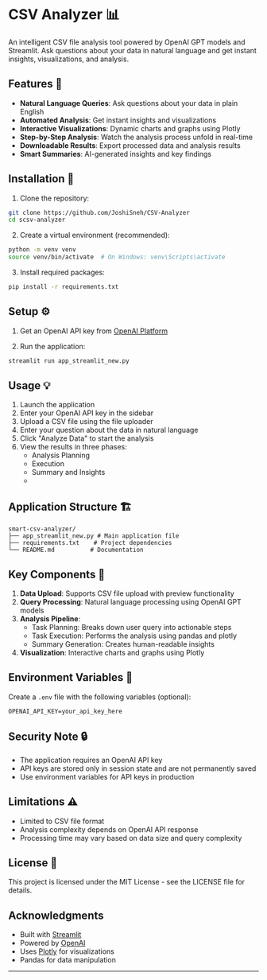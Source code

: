 # CSV Analyzer 📊

An intelligent CSV file analysis tool powered by OpenAI GPT models and Streamlit. Ask questions about your data in natural language and get instant insights, visualizations, and analysis.

## Features 🌟

- **Natural Language Queries**: Ask questions about your data in plain English
- **Automated Analysis**: Get instant insights and visualizations
- **Interactive Visualizations**: Dynamic charts and graphs using Plotly
- **Step-by-Step Analysis**: Watch the analysis process unfold in real-time
- **Downloadable Results**: Export processed data and analysis results
- **Smart Summaries**: AI-generated insights and key findings

## Installation 🚀

1. Clone the repository:
```bash
git clone https://github.com/JoshiSneh/CSV-Analyzer
cd scsv-analyzer
```

2. Create a virtual environment (recommended):
```bash
python -m venv venv
source venv/bin/activate  # On Windows: venv\Scripts\activate
```

3. Install required packages:
```bash
pip install -r requirements.txt
```

## Setup ⚙️

1. Get an OpenAI API key from [OpenAI Platform](https://platform.openai.com/account/api-keys)

2. Run the application:
```bash
streamlit run app_streamlit_new.py
```

## Usage 💡

1. Launch the application
2. Enter your OpenAI API key in the sidebar
3. Upload a CSV file using the file uploader
4. Enter your question about the data in natural language
5. Click "Analyze Data" to start the analysis
6. View the results in three phases:
   - Analysis Planning
   - Execution
   - Summary and Insights
   - 
## Application Structure 🏗️

```
smart-csv-analyzer/
├── app_streamlit_new.py # Main application file
├── requirements.txt    # Project dependencies
└── README.md          # Documentation
```

## Key Components 🔧

1. **Data Upload**: Supports CSV file upload with preview functionality
2. **Query Processing**: Natural language processing using OpenAI GPT models
3. **Analysis Pipeline**:
   - Task Planning: Breaks down user query into actionable steps
   - Task Execution: Performs the analysis using pandas and plotly
   - Summary Generation: Creates human-readable insights
4. **Visualization**: Interactive charts and graphs using Plotly

## Environment Variables 🔐

Create a `.env` file with the following variables (optional):
```
OPENAI_API_KEY=your_api_key_here
```
## Security Note 🔒

- The application requires an OpenAI API key
- API keys are stored only in session state and are not permanently saved
- Use environment variables for API keys in production

## Limitations ⚠️

- Limited to CSV file format
- Analysis complexity depends on OpenAI API response
- Processing time may vary based on data size and query complexity

## License 📄

This project is licensed under the MIT License - see the LICENSE file for details.

## Acknowledgments

- Built with [Streamlit](https://streamlit.io/)
- Powered by [OpenAI](https://openai.com/)
- Uses [Plotly](https://plotly.com/) for visualizations
- Pandas for data manipulation

---

